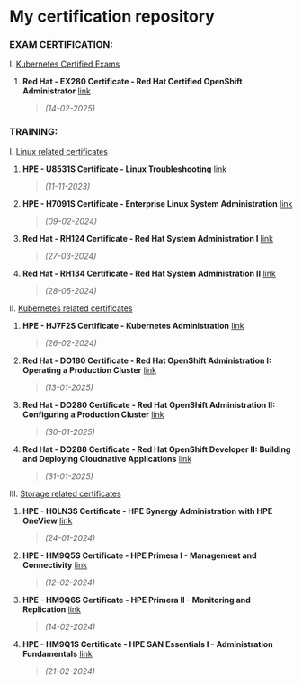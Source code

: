 # My certification repository

### EXAM CERTIFICATION:

I. [Kubernetes Certified Exams](/exams/Kubernetes)
1. **Red Hat - EX280 Certificate - Red Hat Certified OpenShift Administrator** [link](</exams/Kubernetes/EX280 Certificate - Red Hat Certified OpenShift Administrator.pdf>)
    >*(14-02-2025)*

### TRAINING:

I. [Linux related certificates](/training/Linux)
1. **HPE - U8531S Certificate - Linux Troubleshooting** [link](</training/Linux/U8531S Certificate - Linux Troubleshooting - Michał Walter.pdf>)
    >*(11-11-2023)*
2. **HPE - H7091S Certificate - Enterprise Linux System Administration** [link](</training/Linux/H7091S Certificate - Enterprise Linux System Administration - Michał Walter.pdf>)
    >*(09-02-2024)*
3. **Red Hat - RH124 Certificate - Red Hat System Administration I** [link](</training/Linux/RH124 Certificate - Red Hat System Administration I - Michał Walter.pdf>)
    >*(27-03-2024)*
4. **Red Hat - RH134 Certificate - Red Hat System Administration II** [link](</training/Linux/RH134 Certificate - Red Hat System Administration II - Michał Walter.pdf>)
    >*(28-05-2024)*

II. [Kubernetes related certificates](/training/Kubernetes)
1. **HPE - HJ7F2S Certificate - Kubernetes Administration** [link](</training/Kubernetes/HJ7F2S Certificate - Kubernetes Administration - Michał Walter.pdf>)
    >*(26-02-2024)*
2. **Red Hat - DO180 Certificate - Red Hat OpenShift Administration I: Operating a Production Cluster** [link](</training/Kubernetes/DO180 Certificate - Red Hat OpenShift Administration I - Michał Walter.pdf>)
    >*(13-01-2025)*
3. **Red Hat - DO280 Certificate - Red Hat OpenShift Administration II: Configuring a Production Cluster** [link](</training/Kubernetes/DO280 Certificate - Red Hat OpenShift Administration II - Michał Walter.pdf>)
    >*(30-01-2025)*
4. **Red Hat - DO288 Certificate - Red Hat OpenShift Developer II: Building and Deploying Cloudnative Applications** [link](</training/Kubernetes/DO288 Certificate - Red Hat OpenShift Developer II - Michał Walter.pdf>)
    >*(31-01-2025)*

III. [Storage related certificates](/training/Storage)
1. **HPE - H0LN3S Certificate - HPE Synergy Administration with HPE OneView** [link](</training/Storage/H0LN3S Certificate - HPE Synergy Administration with HPE OneView - Michał Walter.pdf>)
    >*(24-01-2024)*
2. **HPE - HM9Q5S Certificate - HPE Primera I - Management and Connectivity** [link](</training/Storage/HM9Q5S Certificate - HPE Primera I - Management and Connectivity - Michał Walter.pdf>)
    >*(12-02-2024)*
3. **HPE - HM9Q6S Certificate - HPE Primera II - Monitoring and Replication** [link](</training/Storage/HM9Q6S Certificate - HPE Primera II - Monitoring and Replication - Michał Walter.pdf>)
    >*(14-02-2024)*
4. **HPE - HM9Q1S Certificate - HPE SAN Essentials I - Administration Fundamentals** [link](</training/Storage/HM9Q1S Certificate - HPE SAN Essentials I - Administration Fundamentals - Michał Walter.pdf>)
    >*(21-02-2024)*
